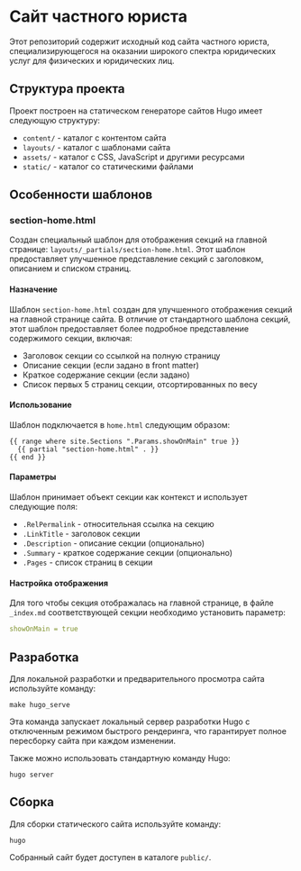 # Сайт частного юриста

Этот репозиторий содержит исходный код сайта частного юриста, специализирующегося на оказании широкого спектра юридических услуг для физических и юридических лиц.

## Структура проекта

Проект построен на статическом генераторе сайтов Hugo имеет следующую структуру:

- `content/` - каталог с контентом сайта
- `layouts/` - каталог с шаблонами сайта
- `assets/` - каталог с CSS, JavaScript и другими ресурсами
- `static/` - каталог со статическими файлами

## Особенности шаблонов

### section-home.html

Создан специальный шаблон для отображения секций на главной странице: `layouts/_partials/section-home.html`. 
Этот шаблон предоставляет улучшенное представление секций с заголовком, описанием и списком страниц.

#### Назначение

Шаблон `section-home.html` создан для улучшенного отображения секций на главной странице сайта. В отличие от стандартного шаблона секций, этот шаблон предоставляет более подробное представление содержимого секции, включая:

- Заголовок секции со ссылкой на полную страницу
- Описание секции (если задано в front matter)
- Краткое содержание секции (если задано)
- Список первых 5 страниц секции, отсортированных по весу

#### Использование

Шаблон подключается в `home.html` следующим образом:

```go-html-template
{{ range where site.Sections ".Params.showOnMain" true }}
  {{ partial "section-home.html" . }}
{{ end }}
```

#### Параметры

Шаблон принимает объект секции как контекст и использует следующие поля:

- `.RelPermalink` - относительная ссылка на секцию
- `.LinkTitle` - заголовок секции
- `.Description` - описание секции (опционально)
- `.Summary` - краткое содержание секции (опционально)
- `.Pages` - список страниц в секции

#### Настройка отображения

Для того чтобы секция отображалась на главной странице, в файле `_index.md` соответствующей секции необходимо установить параметр:

```yaml
showOnMain = true
```

## Разработка

Для локальной разработки и предварительного просмотра сайта используйте команду:

```
make hugo_serve
```

Эта команда запускает локальный сервер разработки Hugo с отключенным режимом быстрого рендеринга, что гарантирует полное пересборку сайта при каждом изменении.

Также можно использовать стандартную команду Hugo:

```
hugo server
```

## Сборка

Для сборки статического сайта используйте команду:

```
hugo
```

Собранный сайт будет доступен в каталоге `public/`.
